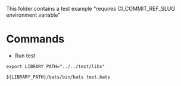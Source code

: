 This folder contains a test example "requires CI_COMMIT_REF_SLUG environment variable"

# Commands

- Run test

``` shell
export LIBRARY_PATH="../../test/libs"

${LIBRARY_PATH}/bats/bin/bats test.bats
```
